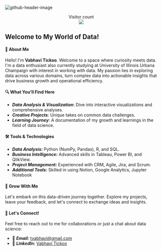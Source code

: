 ![github-header-image](https://github.com/vtickoo2/vtickoo2/assets/151427655/667c1cae-7bc8-45f5-a2ff-d097df8e228a)

<p align="center"> 
  Visitor count<br>
  <img src="https://profile-counter.glitch.me/vtickoo2/count.svg" />

## Welcome to My World of Data!

#### 🚀 About Me
Hello! I'm ****Vabhavi Tickoo****. Welcome to a space where curiosity meets data. I'm a data enthusiast also currently studying at University of Illinois Urbana Champaign with interest in working with data. My passion lies in exploring data across various domains, turn complex data into actionable insights that drive business growth and operational efficiency. 

#### 🔍 What You'll Find Here
  - ***Data Analysis & Visualization***: Dive into interactive visualizations and comprehensive analyses.
  - ***Creative Projects***: Unique takes on common data challenges.
  - ***Learning Journey***: A documentation of my growth and learnings in the field of data science.

#### 🛠 Tools & Technologies
  - ***Data Analysis:*** Python (NumPy, Pandas), R, and SQL.
  - ***Business Intelligence:*** Advanced skills in Tableau, Power BI, and QlikView.
  - ***Project Management:*** Experienced with CRM, Agile, Jira, and Scrum.
  - ***Additional Tools:*** Skilled in using Notion, Google Analytics, Jupyter Notebook

#### 🌱 Grow With Me
Let's embark on this data-driven journey together. Explore my projects, leave your feedback, and let's connect to exchange ideas and insights.

#### 🤝 Let's Connect!
Feel free to reach out to me for collaborations or just a chat about data science:
- 📧 ***Email:*** [tvabhavi@gmail.com](mailto:tvabhavi@gmail.com)
- 💼 ***LinkedIn:*** [Vabhavi Tickoo](https://www.linkedin.com/in/vabhavi-tickoo/)
